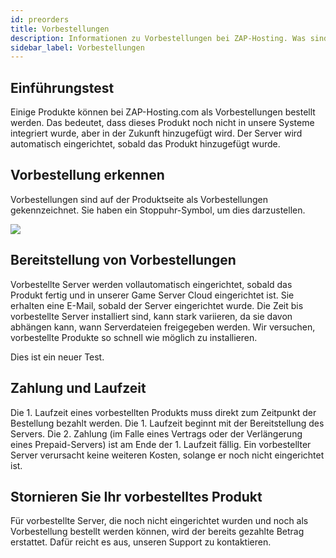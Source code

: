 ```yaml
---
id: preorders
title: Vorbestellungen
description: Informationen zu Vorbestellungen bei ZAP-Hosting. Was sind Vorbestellungen? Wann werden Server eingerichtet? Können Vorbestellungen storniert werden? - ZAP-Hosting.com Dokumentation
sidebar_label: Vorbestellungen
---
```




## Einführungstest

Einige Produkte können bei ZAP-Hosting.com als Vorbestellungen bestellt werden. Das bedeutet, dass dieses Produkt noch nicht in unsere Systeme integriert wurde, aber in der Zukunft hinzugefügt wird. Der Server wird automatisch eingerichtet, sobald das Produkt hinzugefügt wurde.

## Vorbestellung erkennen

Vorbestellungen sind auf der Produktseite als Vorbestellungen gekennzeichnet. Sie haben ein Stoppuhr-Symbol, um dies darzustellen.

![](https://github.com/zaphosting/docs/assets/42719082/6af93b92-69bc-49ef-adbd-2b858f3b6c01)

## Bereitstellung von Vorbestellungen

Vorbestellte Server werden vollautomatisch eingerichtet, sobald das Produkt fertig und in unserer Game Server Cloud eingerichtet ist. Sie erhalten eine E-Mail, sobald der Server eingerichtet wurde. Die Zeit bis vorbestellte Server installiert sind, kann stark variieren, da sie davon abhängen kann, wann Serverdateien freigegeben werden. Wir versuchen, vorbestellte Produkte so schnell wie möglich zu installieren.



Dies ist ein neuer Test.



## Zahlung und Laufzeit

Die 1. Laufzeit eines vorbestellten Produkts muss direkt zum Zeitpunkt der Bestellung bezahlt werden. Die 1. Laufzeit beginnt mit der Bereitstellung des Servers. Die 2. Zahlung (im Falle eines Vertrags oder der Verlängerung eines Prepaid-Servers) ist am Ende der 1. Laufzeit fällig. Ein vorbestellter Server verursacht keine weiteren Kosten, solange er noch nicht eingerichtet ist.



## Stornieren Sie Ihr vorbestelltes Produkt
Für vorbestellte Server, die noch nicht eingerichtet wurden und noch als Vorbestellung bestellt werden können, wird der bereits gezahlte Betrag erstattet. Dafür reicht es aus, unseren Support zu kontaktieren.